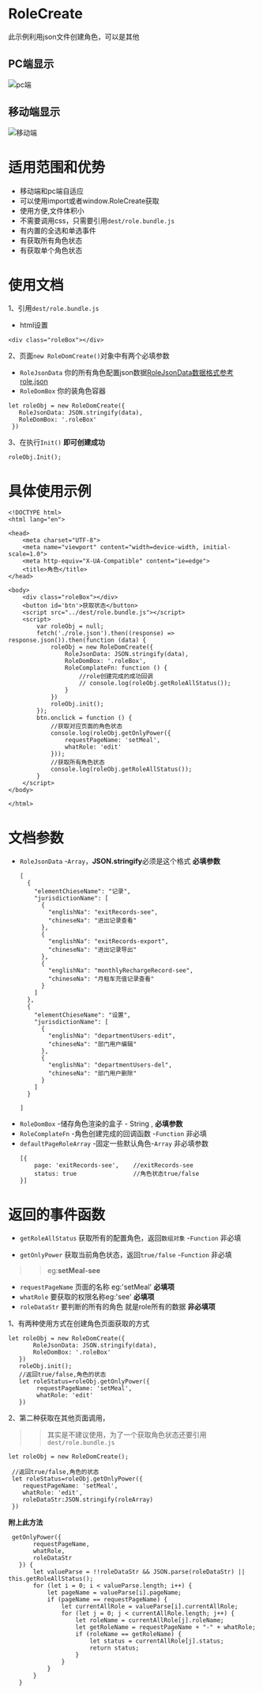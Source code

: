 # RoleCreate
此示例利用json文件创建角色，可以是其他

## PC端显示
![pc端](https://github.com/zyTheGit/RoleCreate/blob/master/src/img/pc.jpg)
## 移动端显示
![移动端](https://github.com/zyTheGit/RoleCreate/blob/master/src/img/moble.jpg)

# 适用范围和优势
* 移动端和pc端自适应
* 可以使用import或者window.RoleCreate获取
* 使用方便,文件体积小
* 不需要调用css，只需要引用`dest/role.bundle.js`
* 有内置的全选和单选事件
* 有获取所有角色状态
* 有获取单个角色状态


# 使用文档
1、引用`dest/role.bundle.js`
* html设置
```
<div class="roleBox"></div>
```

2、页面`new RoleDomCreate()`对象中有两个必填参数
 * `RoleJsonData` 你的所有角色配置json数据[RoleJsonData数据格式参考role.json](https://github.com/zyTheGit/RoleCreate/blob/master/src/role.json)
 * `RoleDomBox` 你的装角色容器
 ```
 let roleObj = new RoleDomCreate({
    RoleJsonData: JSON.stringify(data),
    RoleDomBox: '.roleBox'
  })
 ```
3、在执行`Init()` **即可创建成功**
```
roleObj.Init();
```

# 具体使用示例
```
<!DOCTYPE html>
<html lang="en">

<head>
    <meta charset="UTF-8">
    <meta name="viewport" content="width=device-width, initial-scale=1.0">
    <meta http-equiv="X-UA-Compatible" content="ie=edge">
    <title>角色</title>
</head>

<body>
    <div class="roleBox"></div>
    <button id='btn'>获取状态</button>
    <script src="../dest/role.bundle.js"></script>
    <script>
        var roleObj = null;
        fetch('./role.json').then((response) => response.json()).then(function (data) {
            roleObj = new RoleDomCreate({
                RoleJsonData: JSON.stringify(data),
                RoleDomBox: '.roleBox',
                RoleComplateFn: function () {
                    //role创建完成的成功回调
                    // console.log(roleObj.getRoleAllStatus());
                }
            })
            roleObj.init();
        });
        btn.onclick = function () {
            //获取对应页面的角色状态
            console.log(roleObj.getOnlyPower({
                requestPageName: 'setMeal',
                whatRole: 'edit'
            }));
            //获取所有角色状态
            console.log(roleObj.getRoleAllStatus());
        }
    </script>
</body>

</html>
```

# 文档参数
* `RoleJsonData` -`Array`，**JSON.stringify**必须是这个格式 **必填参数** 
  ```
  [
    {
      "elementChieseName": "记录",
      "jurisdictionName": [
        {
          "englishNa": "exitRecords-see",
          "chineseNa": "进出记录查看"
        },
        {
          "englishNa": "exitRecords-export",
          "chineseNa": "进出记录导出"
        },
        {
          "englishNa": "monthlyRechargeRecord-see",
          "chineseNa": "月租车充值记录查看"
        }
      ]
    },
    {
      "elementChieseName": "设置",
      "jurisdictionName": [
        {
          "englishNa": "departmentUsers-edit",
          "chineseNa": "部门用户编辑"
        },
        {
          "englishNa": "departmentUsers-del",
          "chineseNa": "部门用户删除"
        }
      ]
    }

  ]

  ```
* `RoleDomBox`            -储存角色渲染的盒子 - String , **必填参数**
* `RoleComplateFn`        -角色创建完成的回调函数 -`Function` 非必填
* `defaultPageRoleArray`  -固定一些默认角色-`Array` 非必填参数
    ```
    [{
        page: 'exitRecords-see',    //exitRecords-see
        status: true                //角色状态true/false
    }]
    ```

# 返回的事件函数
* `getRoleAllStatus` 获取所有的配置角色，返回`数组对象` -`Function` 非必填

* `getOnlyPower`     获取当前角色状态，返回`true/false` -`Function` 非必填
 >> eg:**setMeal-see**
 + `requestPageName` 页面的名称 eg:'setMeal'              **必填项**
 + `whatRole`        要获取的权限名称eg:'see'              **必填项**
 + `roleDataStr`     要判断的所有的角色 就是role所有的数据  **非必填项**
 
 1、有两种使用方式在创建角色页面获取的方式
 ```
 let roleObj = new RoleDomCreate({
        RoleJsonData: JSON.stringify(data),
        RoleDomBox: '.roleBox'
    })
    roleObj.init();
    //返回true/false,角色的状态
    let roleStatus=roleObj.getOnlyPower({
         requestPageName: 'setMeal',
         whatRole: 'edit'
    })
 ```
 2、第二种获取在其他页面调用，
 >> 其实是不建议使用，为了一个获取角色状态还要引用`dest/role.bundle.js`
 ```
 let roleObj = new RoleDomCreate();
 
  //返回true/false,角色的状态
  let roleStatus=roleObj.getOnlyPower({
     requestPageName: 'setMeal',
     whatRole: 'edit',
     roleDataStr:JSON.stringify(roleArray)
  })
 ```
 **附上此方法**
 ```
  getOnlyPower({
        requestPageName,
        whatRole,
        roleDataStr
    }) {
        let valueParse = !!roleDataStr && JSON.parse(roleDataStr) || this.getRoleAllStatus();
        for (let i = 0; i < valueParse.length; i++) {
            let pageName = valueParse[i].pageName;
            if (pageName == requestPageName) {
                let currentAllRole = valueParse[i].currentAllRole;
                for (let j = 0; j < currentAllRole.length; j++) {
                    let roleName = currentAllRole[j].roleName;
                    let getRoleName = requestPageName + "-" + whatRole;
                    if (roleName == getRoleName) {
                        let status = currentAllRole[j].status;
                        return status;
                    }
                }
            }
        }
    }
 ```
 
 
 
